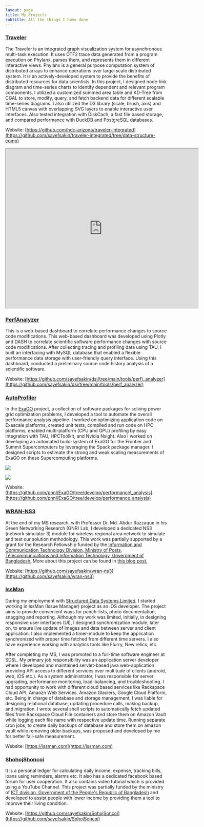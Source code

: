 ```yaml
---
layout: page
title: My Projects
subtitle: All the things I have done
---
```


### [Traveler](https://github.com/sayefsakin/traveler-integrated/tree/data-structure-comp)

The Traveler is an integrated graph visualization system for asynchronous multi-task execution. It uses OTF2 trace data generated from a program execution on Phylanx, parses them, and represents them in different interactive views. Phylanx is a general purpose computation system of distributed arrays to enhance operations over large-scale distributed system. It is an actively-developed system to provide the benefits of distributed resources for data scientists. In this project, I designed node-link diagram and time-series charts to identify dependent and relevant program components. I utilized a customized summed area table and KD-Tree from CGAL to store, modify, query, and fetch backend data for different scalable time-series diagrams. I also utilized the D3 library (scale, brush, axis) and HTML5 canvas with overlapping SVG layers to enable interactive user interfaces. Also tested integration with DiskCach, a fast file based storage, and compared performance with DuckDB and PostgreSQL databases.

Website: [https://github.com/hdc-arizona/traveler-integrated](https://github.com/sayefsakin/traveler-integrated/tree/data-structure-comp)

<iframe class="BLOG_video_class" allowfullscreen="" youtube-src-id="BGMpHgjOo7M" width="600" height="498" src="https://www.youtube.com/embed/BGMpHgjOo7M"></iframe>

### [PerfAnalyzer](https://github.com/sayefsakin/dsi/tree/main/tools/perf_analyzer)

This is a web-based dashboard to correlate performance changes to source code modifications. This web-based dashboard was developed using Plotly and DASH to correlate scientific software performance changes with source code modifications. After collecting tracing and profiling data using TAU, I built an interfacing with MySQL database that enabled a flexible performance data storage with user-friendly query interface. Using this dashboard, conducted a preliminary source code history analysis of a scientific software.

Website: [https://github.com/sayefsakin/dsi/tree/main/tools/perf\_analyzer](https://github.com/sayefsakin/dsi/tree/main/tools/perf_analyzer)

### [AutoProfiler](https://github.com/pnnl/ExaGO/tree/develop/performance_analysis)

In the [ExaGO](https://www.pnnl.gov/publications/grid-modeling-tool-successfully-launches-worlds-fastest-supercomputer) project, a collection of software packages for solving power grid optimization problems, I developed a tool to automate the overall performance analysis pipeline. I worked on optimizing application code on Exascale platforms, created unit tests, compiled and run code on HPC platforms, enabled multi-platform (CPU and GPU) profiling by easy integration with TAU, HPCToolkit, and Nvidia Nsight. Also I worked on developing an automated build-system of ExaGO for the Frontier and Summit Supercomputers by leveraging the Spack package manager. I designed scripts to estimate the strong and weak scaling measurements of ExaGO on these Supercomputing platforms.

[![](https://blogger.googleusercontent.com/img/b/R29vZ2xl/AVvXsEgjH8KlqbivTRcVsf5x-l_HFvZF6Pwysoi0ixKYiqITrNwmNGUvFKMn1kbgLq57_N27kKH1wxQ5FhGcI_qbNhec24_Y3SbLoVFBY91pYRMbtegx7YQ5TCywfkHfnKaKY1ASiWzCq5kW-bz2mSSXa3lg8EKq0it6BzvboncKsggPrkXwM_oUpl5I-3DK5ZvG/s1600/Screenshot%202025-03-19%20044552.png)](https://blogger.googleusercontent.com/img/b/R29vZ2xl/AVvXsEgjH8KlqbivTRcVsf5x-l_HFvZF6Pwysoi0ixKYiqITrNwmNGUvFKMn1kbgLq57_N27kKH1wxQ5FhGcI_qbNhec24_Y3SbLoVFBY91pYRMbtegx7YQ5TCywfkHfnKaKY1ASiWzCq5kW-bz2mSSXa3lg8EKq0it6BzvboncKsggPrkXwM_oUpl5I-3DK5ZvG/s1600/Screenshot%202025-03-19%20044552.png)

[![](https://blogger.googleusercontent.com/img/b/R29vZ2xl/AVvXsEj9YJjwZq5iI_g4GrAA0_6eoD7uZeWgQncagjM1oj_BMQw118Ug1cz-kMB-qJ9x1KErj6SxD2JghTfPdoTZiXdUt2Epe6wNgeHiWbosOcHpveCj4zaWglMWPDbz911C0ewhvnjOsrHJrjBW9K197i6r9f6wfUspaE-M_4dgaJOitSBx8XXm_pVXrK5wyNNB/s1600/Screenshot%202025-03-19%20045747.png)](https://blogger.googleusercontent.com/img/b/R29vZ2xl/AVvXsEj9YJjwZq5iI_g4GrAA0_6eoD7uZeWgQncagjM1oj_BMQw118Ug1cz-kMB-qJ9x1KErj6SxD2JghTfPdoTZiXdUt2Epe6wNgeHiWbosOcHpveCj4zaWglMWPDbz911C0ewhvnjOsrHJrjBW9K197i6r9f6wfUspaE-M_4dgaJOitSBx8XXm_pVXrK5wyNNB/s1600/Screenshot%202025-03-19%20045747.png)

Website: [https://github.com/pnnl/ExaGO/tree/develop/performance\_analysis](https://github.com/pnnl/ExaGO/tree/develop/performance_analysis)

### [WRAN-NS3](https://github.com/sayefsakin/wran-ns3)

At the end of my MS research, with Professor Dr. Md. Abdur Razzaque in his Green Networking Research (GNR) Lab, I developed a dedicated NS3 (network simulator 3) module for wireless regional area network to simulate and test our solution methodology. This work was partially supported by a grant for the Research Fellowship funded by the [Information and Communication Technology Division, Ministry of Posts, Telecommunications and Information Technology, Government of Bangladesh.](https://ptd.gov.bd/) More about this project can be found in [this blog post.](https://sayefsakin.blogspot.com/2018/02/a-dedicated-ns-3-module-for-ieee-80222.html)

Website: [https://github.com/sayefsakin/wran-ns3](https://github.com/sayefsakin/wran-ns3)

### [IssMan](https://issman.com)

During my employment with [Structured Data Systems Limited](https://www.linkedin.com/company/structured-data-systems-limited/about/), I started working in IssMan (Issue Manager) project as an iOS developer. The project aims to provide convenient ways for punch-lists, photo documentation, snagging and reporting. Although my work was limited, initially, in designing responsive user interfaces (UI), I designed synchronization module, later on, to ensure live update of images and data between server and client application. I also implemented a timer-module to keep the application synchronized with proper time fetched from different time servers. I also have experience working with analytics tools like Flurry, New relics, etc.

After completing my MS, I was promoted to a full-time software engineer at SDSL. My primary job responsibility was an application server developer where I developed and maintained servlet-based java web-application providing API access to different services over multitude of clients (android, web, iOS etc.). As a system administrator, I was responsible for server upgrading, performance monitoring, load-balancing, and troubleshooting. I had opportunity to work with different cloud based services like Rackspace Cloud API, Amaozn Web Services, Amazon Glaciers, Google Cloud Platform, etc. Being in charge of database and storage management, I was liable for designing relational database, updating procedure calls, making backup, and migration. I wrote several shell scripts to automatically fetch updated files from Rackspace Cloud File containers and store them on Amazon Vault while logging each file name with respective update time. Running separate cron jobs, to create daily backups of database and store them on amazon vault while removing older backups, was proposed and developed by me for better fail-safe measurement.

Website: [https://issman.com](https://issman.com)

### [ShohojShoncoi](https://github.com/sayefsakin/SohojSoncoi)

It is a personal ledger for calculating daily income, expense, tracking bills, loans using reminders, alarms etc. It also has a dedicated facebook based forum for user cooperation. It also contains video tutorial which is provided using a YouTube Channel. This project was partially funded by the ministry of [ICT division, Government of the People's Republic of Bangladesh](https://ictd.gov.bd/) and developed to assist people with lower income by providing them a tool to improve their living condition.

Website: [https://github.com/sayefsakin/SohojSoncoi](https://github.com/sayefsakin/SohojSoncoi)